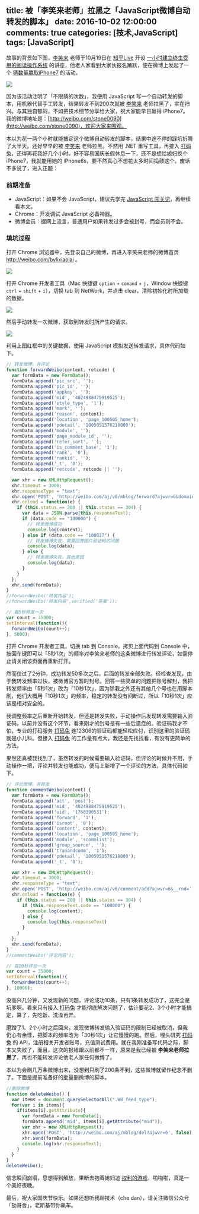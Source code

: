 title: 被「李笑来老师」拉黑之「JavaScript微博自动转发的脚本」
date: 2016-10-02 12:00:00
comments: true
categories: [技术,JavaScript]
tags: [JavaScript] 
---

故事的背景如下图，[李笑来](http://weibo.com/bylixiaolai) 老师于10月19日在 [知乎Live](https://www.zhihu.com/lives/about) 开设 [一小时建立终生受用的阅读操作系统](https://www.zhihu.com/lives/763851343583547392) 的讲座，他老人家看到大家伙报名踊跃，便在微博上发起了一个 [猜数量赢取iPhone7](http://weibo.com/1576218000/Eau3ZoPWd?type=comment) 的活动。

![](http://qn.shisb.com/blog/javascript-weibo-forward-tool/1.jpg)

因为该活动注明了「不限猜的次数」，我便用 JavaScript 写一个自动转发的脚本，用机器代替手工转发，结果转发不到200次就被 [李笑来](http://weibo.com/bylixiaolai) 老师拉黑了，实在扫兴。与其独自郁闷，不如把技术细节分享给大家，祝大家能早日赢得 iPhone7。我的微博地址是：[http://weibo.com/stone0090](http://weibo.com/stone0090)，欢迎大家来围观。

<!-- more --> 

本以为花一两个小时就能搞定这个微博自动转发的脚本，结果中途不停的踩坑折腾了大半天。还好早早的被 [李笑来](http://weibo.com/bylixiaolai) 老师拉黑。不然用 .NET 重写工具，再接入 [打码兔](http://www.dama2.com)，还得再花我好几个小时。好不容易国庆长假休息一下，还不是想给媳妇换个 iPhone7，我就能用她的 iPhone6s，要不然真心不想花太多时间捣鼓这个。废话不多说了，进入正题：

###  前期准备

- JavaScript：如果不会 JavaScript，建议先学完 [JavaScript 闯关记](https://github.com/stone0090/javascript-lessons)，再继续看本文。
- Chrome：开发调试 JavaScript 必备神器。
- 微博会员：据网上流言，普通用户如果转发过多会被封号，而会员则不会。

### 填坑过程

打开 Chrome 浏览器中，先登录自己的微博，再进入李笑来老师的微博首页 http://weibo.com/bylixiaolai 。

![](http://qn.shisb.com/blog/javascript-weibo-forward-tool/3.jpg)

打开 Chrome 开发者工具（Mac 快捷键 `option` + `comand` + `j`，Window 快捷键 `ctrl` + `shift` + `i`），切换 tab 到 NetWork，并点击 clear，清除初始化时所加载的数据。

![](http://qn.shisb.com/blog/javascript-weibo-forward-tool/2.jpg)

然后手动转发一次微博，获取到转发时所产生的请求。

![](http://qn.shisb.com/blog/javascript-weibo-forward-tool/4.jpg)

利用上图红框中的关键数据，使用 JavaScript 模拟发送转发请求，具体代码如下。

```javascript
// 转发微博，并评论
function forwardWeibo(content, retcode) {
  var formData = new FormData();
  formData.append('pic_src', '');
  formData.append('pic_id', '');
  formData.append('appkey', '');
  formData.append('mid', '4024988475919525');
  formData.append('style_type', '1');
  formData.append('mark', '');
  formData.append('reason', content);
  formData.append('location', 'page_100505_home');
  formData.append('pdetail', '1005051576218000');
  formData.append('module', '');
  formData.append('page_module_id', '');
  formData.append('refer_sort', '');
  formData.append('is_comment_base', '1');
  formData.append('rank', '0');
  formData.append('rankid', '');
  formData.append('_t', '0');
  formData.append('retcode', retcode || '');

  var xhr = new XMLHttpRequest();
  xhr.timeout = 3000;
  xhr.responseType = "text";
  xhr.open('POST', 'http://weibo.com/aj/v6/mblog/forward?ajwvr=6&domain=100505&__rnd=' + new Date().getTime(), true);
  xhr.onload = function(e) {
    if (this.status == 200 || this.status == 304) {
      var data = JSON.parse(this.responseText);
      if (data.code == "100000") {
        // 转发微博成功
        console.log(content);
      } else if (data.code == "100027") {
        // 转发微博失败，需要回答图片验证码的问题
        console.log(data);
      } else {
        // 转发微博失败，其他原因
        console.log(data);
      }
    }
  };
  xhr.send(formData);
}
//forwardWeibo('转发内容');
//forwardWeibo('转发内容',verified('答案'));

// 每5秒转发一次
var count = 35000;
setInterval(function(){
  forwardWeibo(count++);
}, 5000); 
```

打开 Chrome 开发者工具，切换 tab 到 Console，拷贝上面代码到 Console 中，按回车键即可以「5秒1次」的频率对李笑来老师的这条微博进行转发评论，如需停止请关闭该页面再重新打开。

然而仅过了2分钟，成功转发50多次之后，后面的转发全部失败。经检查发现，由于我转发频率过快，被微博官方暂时封号。回答一些简单的问题把账号解封，我把转发频率由「5秒1次」改为「10秒1次」，因为除我之外还有其他几个号也在用脚本刷，他们大概用「10秒1次」的频率，稳定的转发没有间断过，所以「10秒1次」应该是相对安全的。

我调整频率之后重新开始转发，但还是转发失败，手动操作后发现转发需要输入验证码，以前并没有这个环节，看来刚才的封号是有一些后遗症的。验证码我才不怕，专业的打码服务 [打码兔](http://www.dama2.com) 连12306的验证码都能轻松应付，识别这里的验证码就是小儿科。但接入 [打码兔](http://www.dama2.com) 的工作量有点大，我还是先找找看，有没有更简单的方法。

果然还真被我找到了，虽然转发的时候需要输入验证码，但评论的时候并不用，手动操作一把，评论并转发也能成功，便马上新增了一个评论的方法，具体代码如下。

```javascript
// 评论微博，并转发
function commentWeibo(content) {
  var formData = new FormData();
  formData.append('act', 'post');
  formData.append('mid', '4024988475919525');
  formData.append('uid', '1760390531');
  formData.append('forward', '1');
  formData.append('isroot', '0');
  formData.append('content', content);
  formData.append('location', 'page_100505_home');
  formData.append('module', 'scommlist');
  formData.append('group_source', '');
  formData.append('tranandcomm', '1');
  formData.append('pdetail', '1005051576218000');
  formData.append('_t', '0');

  var xhr = new XMLHttpRequest();
  xhr.timeout = 3000;
  xhr.responseType = "text";
  xhr.open('POST', 'http://weibo.com/aj/v6/comment/add?ajwvr=6&__rnd=' + new Date().getTime(), true);
  xhr.onload = function(e) {
    if (this.status == 200 || this.status == 304) {
      if (this.responseText.code == "100000") {
        console.log(content);
      } else {
        console.log(this.responseText)
      }
    }
  };
  xhr.send(formData);
}
//commentWeibo('评论内容');

// 每10秒评论一次
var count = 35000;
setInterval(function(){
  forwardWeibo(count++);
}, 10000); 
```

没高兴几分钟，又发现新的问题，评论成功10条，只有1条转发成功了，这完全是坑爹啊。看来只有接入 [打码兔](http://www.dama2.com)  才能彻底解决问题了，估计要花2、3个小时才能搞定，算了，先吃饭、洗澡再弄。

磨蹭了1、2个小时之后回来，发现微博转发输入验证码的限制已经被取消，但我仍心有余悸，把脚本的频率改为「30秒1次」让它慢慢的跑。然后，埋头研究  [打码兔](http://www.dama2.com) 的 API，注册相关开发者账号，充值测试费用。就在我刚准备写代码之际，脚本又失败了，而且，这次的报错跟以前都不一样，原来是我已经被 **李笑来老师拉黑了**，再也不能转发评论他老人家任何微博了。

本以为会刷几万条微博出来，没想到只刷了200条不到，这些微博就留作纪念不删了。下面是提前准备好的批量删微博的脚本。

```javascript
//删除微博
function deleteWeibo() {
  var items = document.querySelectorAll(".WB_feed_type");
  for(var i in items){
    if(items[i].getAttribute){
      var formData = new FormData();
      formData.append('mid', items[i].getAttribute("mid"));
      var xhr = new XMLHttpRequest();
      xhr.open('POST', 'http://weibo.com/aj/mblog/del?ajwvr=6', false);
      xhr.send(formData);
      console.log(xhr.responseText);
    }
  }
}
deleteWeibo();
```

信念瞬间崩塌，思想得到解放，果断去抱着媳妇追 [权利的游戏](https://movie.douban.com/subject/3016187/)，啪啪啪，真是一个美好夜晚。

最后，祝大家国庆节快乐。如果还想听我聊技术（che dan），请关注微信公众号「劼哥舍」，老斯基带你飙车。